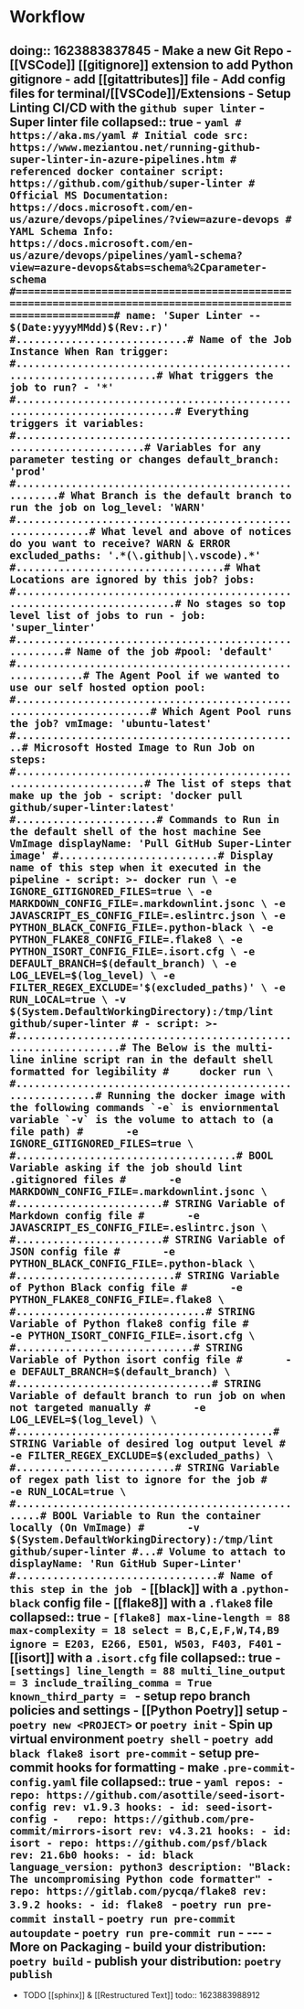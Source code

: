 # **Workflow**
doing:: 1623883837845
	- Make a new Git Repo
	- [[VSCode]] [[gitignore]] extension to add Python gitignore
	- add [[gitattributes]] file
	- Add config files for terminal/[[VSCode]]/Extensions
	- Setup Linting CI/CD with the `github super linter`
		- Super linter file
		  collapsed:: true
			-
			  ```yaml
			  # https://aka.ms/yaml
			  # Initial code src: https://www.meziantou.net/running-github-super-linter-in-azure-pipelines.htm
			  # referenced docker container script: https://github.com/github/super-linter
			  # Official MS Documentation: https://docs.microsoft.com/en-us/azure/devops/pipelines/?view=azure-devops
			  # YAML Schema Info: https://docs.microsoft.com/en-us/azure/devops/pipelines/yaml-schema?view=azure-devops&tabs=schema%2Cparameter-schema
			  #============================================================================================================#
			  name: 'Super Linter -- $(Date:yyyyMMdd)$(Rev:.r)' #............................# Name of the Job Instance When Ran
			  trigger: #.....................................................................# What triggers the job to run?
			  - '*' #........................................................................# Everything triggers it
			  variables: #...................................................................# Variables for any parameter testing or changes
			    default_branch: 'prod' #.....................................................# What Branch is the default branch to run the job on
			    log_level: 'WARN' #..........................................................# What level and above of notices do you want to receive? WARN & ERROR
			    excluded_paths: '.*(\.github|\.vscode).*' #..................................# What Locations are ignored by this job?
			  jobs: #........................................................................# No stages so top level list of jobs to run
			    - job: 'super_linter' #......................................................# Name of the job
			      #pool: 'default' #.........................................................# The Agent Pool if we wanted to use our self hosted option
			      pool: #....................................................................# Which Agent Pool runs the job?
			        vmImage: 'ubuntu-latest' #...............................................# Microsoft Hosted Image to Run Job on
			      steps: #...................................................................# The list of steps that make up the job
			      - script: 'docker pull github/super-linter:latest' #.......................# Commands to Run in the default shell of the host machine See VmImage
			        displayName: 'Pull GitHub Super-Linter image' #..........................# Display name of this step when it executed in the pipeline
			      - script: >-
			          docker run \
			            -e IGNORE_GITIGNORED_FILES=true \
			            -e MARKDOWN_CONFIG_FILE=.markdownlint.jsonc \
			            -e JAVASCRIPT_ES_CONFIG_FILE=.eslintrc.json \
			            -e PYTHON_BLACK_CONFIG_FILE=.python-black \
			            -e PYTHON_FLAKE8_CONFIG_FILE=.flake8 \
			            -e PYTHON_ISORT_CONFIG_FILE=.isort.cfg \
			            -e DEFAULT_BRANCH=$(default_branch) \
			            -e LOG_LEVEL=$(log_level) \
			            -e FILTER_REGEX_EXCLUDE='$(excluded_paths)' \
			            -e RUN_LOCAL=true \
			            -v $(System.DefaultWorkingDirectory):/tmp/lint github/super-linter
			  # - script: >- #...............................................................# The Below is the multi-line inline script ran in the default shell formatted for legibility
			  #     docker run \ #...........................................................# Running the docker image with the following commands `-e` is enviornmental variable `-v` is the volume to attach to (a file path)
			  #       -e IGNORE_GITIGNORED_FILES=true \ #....................................# BOOL Variable asking if the job should lint .gitignored files
			  #       -e MARKDOWN_CONFIG_FILE=.markdownlint.jsonc \ #........................# STRING Variable of Markdown config file
			  #       -e JAVASCRIPT_ES_CONFIG_FILE=.eslintrc.json \ #........................# STRING Variable of JSON config file
			  #       -e PYTHON_BLACK_CONFIG_FILE=.python-black \ #..........................# STRING Variable of Python Black config file
			  #       -e PYTHON_FLAKE8_CONFIG_FILE=.flake8 \ #...............................# STRING Variable of Python flake8 config file
			  #       -e PYTHON_ISORT_CONFIG_FILE=.isort.cfg \ #.............................# STRING Variable of Python isort config file
			  #       -e DEFAULT_BRANCH=$(default_branch) \ #................................# STRING Variable of default branch to run job on when not targeted manually
			  #       -e LOG_LEVEL=$(log_level) \ #..........................................# STRING Variable of desired log output level
			  #       -e FILTER_REGEX_EXCLUDE=$(excluded_paths) \ #..........................# STRING Variable of regex path list to ignore for the job
			  #       -e RUN_LOCAL=true \ #..................................................# BOOL Variable to Run the container locally (On VmImage)
			  #       -v $(System.DefaultWorkingDirectory):/tmp/lint github/super-linter #...# Volume to attach to
			        displayName: 'Run GitHub Super-Linter' #.................................# Name of this step in the job
			  ```
		- [[black]] with a `.python-black` config file
		- [[flake8]] with a `.flake8` file
		  collapsed:: true
			-
			  ```
			  [flake8]
			  max-line-length = 88
			  max-complexity = 18
			  select = B,C,E,F,W,T4,B9
			  ignore = E203, E266, E501, W503, F403, F401
			  ```
		- [[isort]] with a `.isort.cfg` file
		  collapsed:: true
			-
			  ```
			  [settings]
			  line_length = 88
			  multi_line_output = 3
			  include_trailing_comma = True
			  known_third_party = 
			  ```
	- setup repo branch policies and settings
	- [[Python Poetry]] setup
		- `poetry new <PROJECT>` or `poetry init`
		- Spin up virtual environment `poetry shell`
		- `poetry add black flake8 isort pre-commit`
		- setup pre-commit hooks for formatting
			- make `.pre-commit-config.yaml` file
			  collapsed:: true
				-
				  ```yaml
				  repos:
				    -   repo: https://github.com/asottile/seed-isort-config
				        rev: v1.9.3
				        hooks:
				        - id: seed-isort-config
				    -   repo: https://github.com/pre-commit/mirrors-isort
				        rev: v4.3.21
				        hooks:
				        - id: isort
				    - repo: https://github.com/psf/black
				      rev: 21.6b0
				      hooks:
				      - id: black
				        language_version: python3
				        description: "Black: The uncompromising Python code formatter"
				    -   repo: https://gitlab.com/pycqa/flake8
				        rev: 3.9.2
				        hooks:
				        - id: flake8
				  ```
			- `poetry run pre-commit install`
			- `poetry run pre-commit autoupdate`
			- `poetry run pre-commit run`
	-
	  ---
	- **More on Packaging**
		- build your distribution: `poetry build`
		- publish your distribution: `poetry publish`
-
- TODO [[sphinx]] & [[Restructured Text]]
  todo:: 1623883988912